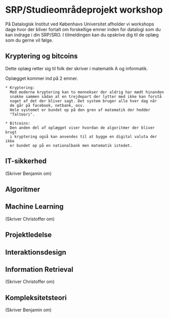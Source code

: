 # SRP/Studieområdeprojekt workshop
På Datalogisk Institut ved Københavs Universitet afholder vi workshops dage hvor
der bliver fortalt om forskellige emner inden for datalogi som du kan indrage i
din SRP/SRO. I tilmeldingen kan du opskrive dig til de oplæg som du gerne vil
følge.


## Kryptering og bitcoins
Dette oplæg retter sig til folk der skriver i matematik A og informatik. 

Oplægget kommer ind på 2 emner. 

    * Kryptering: 
      Med moderne kryptering kan to mennekser der aldrig har mødt hinanden 
      snakke sammen sådan at en trejdepart der lytter med ikke kan forstå
      noget af det der bliver sagt. Det system bruger alle hver dag når 
      de går på facebook, netbank, osv. 
      Hele systemet er bundet op på den gren af matematik der hedder 
      "Talteori". 
      
    * Bitcoins: 
      Den anden del af oplægget viser hvordan de algoritmer der bliver brugt
      i kryptering også kan anvendes til at bygge en digital valuta der ikke 
      er bundet op på en nationalbank men matematik istedet. 
      
      




## IT-sikkerhed
(Skriver Benjamin om)


## Algoritmer


## Machine Learning
(Skriver Christoffer om)



## Projektledelse



## Interaktionsdesign



## Information Retrieval
(Skriver Christoffer om)


## Kompleksitetsteori
(Skriver Benjamin om)
